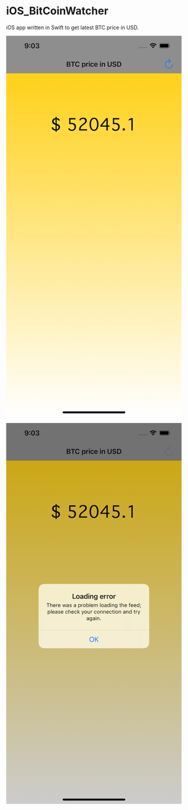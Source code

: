 # iOS_BitCoinWatcher
iOS app written in Swift to get latest BTC price in USD.

![alt text](https://github.com/sebastianoberg/iOS_BitCoinWatcher/blob/main/Screenshots/BitCoinPrice.png?raw=true)

![alt text](https://github.com/sebastianoberg/iOS_BitCoinWatcher/blob/main/Screenshots/No%20internet%20connection.png?raw=true)

